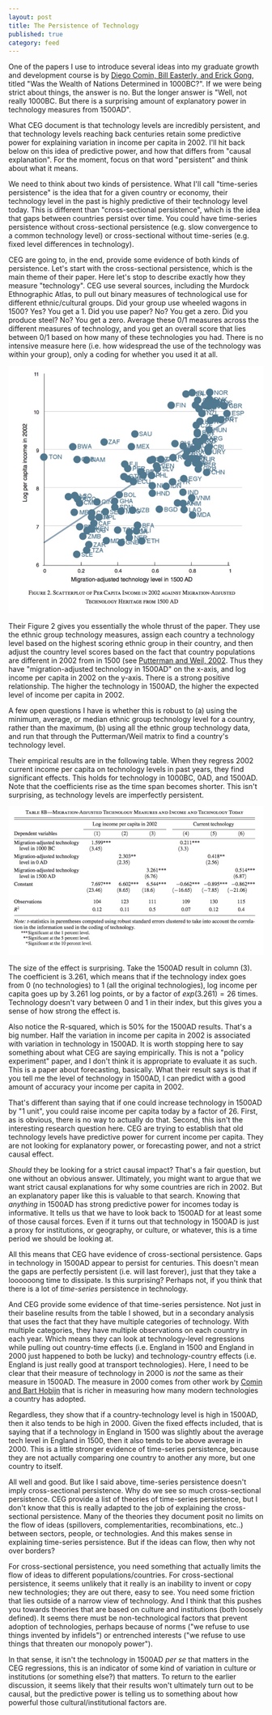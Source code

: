 ```yaml
---
layout: post
title: The Persistence of Technology
published: true
category: feed
---
```


One of the papers I use to introduce several ideas into my graduate growth and development course is by [Diego Comin, Bill Easterly, and Erick Gong](https://ideas.repec.org/a/aea/aejmac/v2y2010i3p65-97.html), titled "Was the Wealth of Nations Determined in 1000BC?". If we were being strict about things, the answer is no. But the longer answer is "Well, not really 1000BC. But there is a surprising amount of explanatory power in technology measures from 1500AD".  

What CEG document is that technology levels are incredibly persistent, and that technology levels reaching back centuries retain some predictive power for explaining variation in income per capita in 2002. I'll hit back below on this idea of predictive power, and how that differs from "causal explanation". For the moment, focus on that word "persistent" and think about what it means. 

We need to think about two kinds of persistence. What I'll call "time-series persistence" is the idea that for a given country or economy, their technology level in the past is highly predictive of their technology level today. This is different than "cross-sectional persistence", which is the idea that gaps between countries persist over time. You could have time-series persistence without cross-sectional persistence (e.g. slow convergence to a common technology level) or cross-sectional without time-series (e.g. fixed level differences in technology). 

CEG are going to, in the end, provide some evidence of both kinds of persistence. Let's start with the cross-sectional persistence, which is the main theme of their paper. Here let's stop to describe exactly how they measure "technology". CEG use several sources, including the Murdock Ethnographic Atlas, to pull out binary measures of technological use for different ethnic/cultural groups. Did your group use wheeled wagons in 1500? Yes? You get a 1. Did you use paper? No? You get a zero. Did you produce steel? No? You get a zero. Average these 0/1 measures across the different measures of technology, and you get an overall score that lies between 0/1 based on how many of these technologies you had. There is no intensive measure here (i.e. how widespread the use of the technology was within your group), only a coding for whether you used it at all.

![Figure 2](/assets/ceg_figure1.png)

Their Figure 2 gives you essentially the whole thrust of the paper. They use the ethnic group technology measures, assign each country a technology level based on the highest scoring ethnic group in their country, and then adjust the country level scores based on the fact that country populations are different in 2002 from in 1500 (see [Putterman and Weil, 2002](https://ideas.repec.org/p/bro/econwp/2008-15.html). Thus they have "migration-adjusted technology in 1500AD" on the x-axis, and log income per capita in 2002 on the y-axis. There is a strong positive relationship. The higher the technology in 1500AD, the higher the expected level of income per capita in 2002. 

A few open questions I have is whether this is robust to (a) using the minimum, average, or median ethnic group technology level for a country, rather than the maximum, (b) using all the ethnic group technology data, and run that through the Putterman/Weil matrix to find a country's technology level.

Their empirical results are in the following table. When they regress 2002 current income per capita on technology levels in past years, they find significant effects. This holds for technology in 1000BC, 0AD, and 1500AD. Note that the coefficients rise as the time span becomes shorter. This isn't surprising, as technology levels are imperfectly persistent. 

![Table 8A](/assets/ceg_table8.png)

The size of the effect is surprising. Take the 1500AD result in column (3). The coefficient is 3.261, which means that if the technology index goes from 0 (no technologies) to 1 (all the original technologies), log income per capita goes up by 3.261 log points, or by a factor of $exp(3.261) = 26$ times. Technology doesn't vary between 0 and 1 in their index, but this gives you a sense of how strong the effect is. 

Also notice the R-squared, which is 50% for the 1500AD results. That's a big number. Half the variation in income per capita in 2002 is associated with variation in technology in 1500AD. It is worth stopping here to say something about what CEG are saying empirically. This is not a "policy experiment" paper, and I don't think it is appropriate to evaluate it as such. This is a paper about forecasting, basically. What their result says is that if you tell me the level of technology in 1500AD, I can predict with a good amount of accuracy your income per capita in 2002. 

That's different than saying that if one could increase technology in 1500AD by "1 unit", you could raise income per capita today by a factor of 26. First, as is obvious, there is no way to actually do that. Second, this isn't the interesting research question here. CEG are trying to establish that old technology levels have predictive power for current income per capita. They are not looking for explanatory power, or forecasting power, and not a strict causal effect.

*Should* they be looking for a strict causal impact? That's a fair question, but one without an obvious answer. Ultimately, you might want to argue that we want strict causal explanations for why some countries are rich in 2002. But an explanatory paper like this is valuable to that search. Knowing that *anything* in 1500AD has strong predictive power for incomes today is informative. It tells us that we have to look back to 1500AD for at least some of those causal forces. Even if it turns out that technology in 1500AD is just a proxy for institutions, or geography, or culture, or whatever, this is a time period we should be looking at.

All this means that CEG have evidence of cross-sectional persistence. Gaps in technology in 1500AD appear to persist for centuries. This doesn't mean the gaps are perfectly persistent (i.e. will last forever), just that they take a loooooong time to dissipate. Is this surprising? Perhaps not, if you think that there is a lot of *time-series* persistence in technology. 

And CEG provide some evidence of that time-series persistence. Not just in their baseline results from the table I showed, but in a secondary analysis that uses the fact that they have multiple categories of technology. With multiple categories, they have multiple observations on each country in each year. Which means they can look at technology-level regressions while pulling out country-time effects (i.e. England in 1500 and England in 2000 just happened to both be lucky) and technology-country effects (i.e. England is just really good at transport technologies). Here, I need to be clear that their measure of technology in 2000 is *not* the same as their measure in 1500AD. The measure in 2000 comes from other work by [Comin and Bart Hobijn](https://ideas.repec.org/p/hbs/wpaper/10-035.html) that is richer in measuring how many modern technologies a country has adopted.

Regardless, they show that if a country-technology level is high in 1500AD, then it also tends to be high in 2000. Given the fixed effects included, that is saying that if a technology in England in 1500 was slightly about the average tech level in England in 1500, then it also tends to be above average in 2000. This is a little stronger evidence of time-series persistence, because they are not actually comparing one country to another any more, but one country to itself.

All well and good. But like I said above, time-series persistence doesn't imply cross-sectional persistence. Why do we see so much cross-sectional persistence. CEG provide a list of theories of time-series persistence, but I don't know that this is really adapted to the job of explaining the cross-sectional persistence. Many of the theories they document posit no limits on the flow of ideas (spillovers, complementarities, recombinations, etc..) between sectors, people, or technologies. And this makes sense in explaining time-series persistence. But if the ideas can flow, then why not over borders?

For cross-sectional persistence, you need something that actually limits the flow of ideas to different populations/countries. For cross-sectional persistence, it seems unlikely that it really is an inability to invent or copy new technologies; they are out there, easy to see. You need some friction that lies outside of a narrow view of technology. And I think that this pushes you towards theories that are based on culture and institutions (both loosely defined). It seems there must be non-technological factors that prevent adoption of technologies, perhaps because of norms ("we refuse to use things invented by infidels") or entrenched interests ("we refuse to use things that threaten our monopoly power"). 

In that sense, it isn't the technology in 1500AD *per se* that matters in the CEG regressions, this is an indicator of some kind of variation in culture or institutions (or something else?) that matters. To return to the earlier discussion, it seems likely that their results won't ultimately turn out to be causal, but the predictive power is telling us to something about how powerful those cultural/institutional factors are.